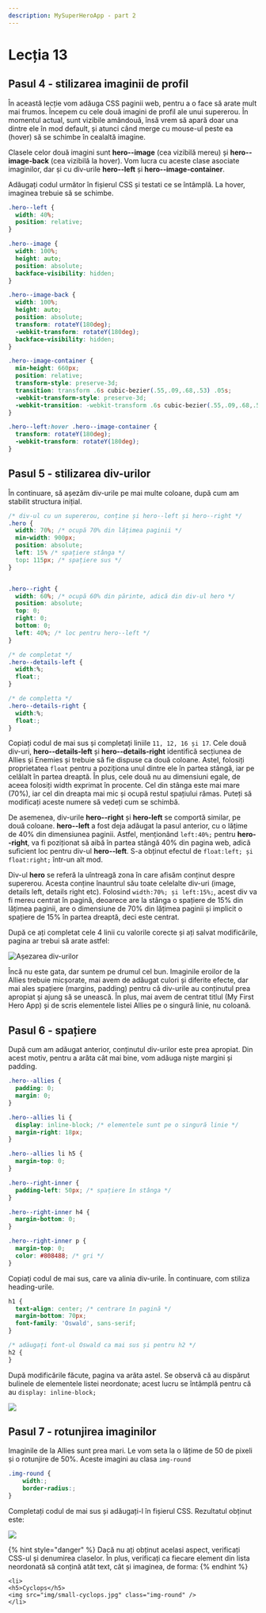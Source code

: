 ```yaml
---
description: MySuperHeroApp - part 2
---
```


# Lecția 13

## Pasul 4 - stilizarea imaginii de profil

În această lecție vom adăuga CSS paginii web, pentru a o face să arate mult mai frumos. Începem cu cele două imagini de profil ale unui supererou. În momentul actual, sunt vizibile amândouă, însă vrem să apară doar una dintre ele în mod default, și atunci când merge cu mouse-ul peste ea \(hover\) să se schimbe în cealaltă imagine.

Clasele celor două imagini sunt **hero--image** \(cea vizibilă mereu\) și **hero--image-back** \(cea vizibilă la hover\). Vom lucra cu aceste clase asociate imaginilor, dar și cu div-urile **hero--left** și **hero--image-container**.

Adăugați codul următor în fișierul CSS și testati ce se întâmplă. La hover, imaginea trebuie să se schimbe.

```css
.hero--left {
  width: 40%;
  position: relative;
}

.hero--image {
  width: 100%;
  height: auto;
  position: absolute;
  backface-visibility: hidden;
}

.hero--image-back {
  width: 100%;
  height: auto;
  position: absolute;
  transform: rotateY(180deg);
  -webkit-transform: rotateY(180deg);
  backface-visibility: hidden;
}

.hero--image-container {
  min-height: 660px;
  position: relative;
  transform-style: preserve-3d;
  transition: transform .6s cubic-bezier(.55,.09,.68,.53) .05s;
  -webkit-transform-style: preserve-3d;
  -webkit-transition: -webkit-transform .6s cubic-bezier(.55,.09,.68,.53) .05s;
}

.hero--left:hover .hero--image-container {
  transform: rotateY(180deg);
  -webkit-transform: rotateY(180deg);
}
```

## Pasul 5 - stilizarea div-urilor

În continuare, să așezăm div-urile pe mai multe coloane, după cum am stabilit structura inițial.

```css
/* div-ul cu un supererou, conține și hero--left și hero--right */
.hero {
  width: 70%; /* ocupă 70% din lățimea paginii */
  min-width: 900px;
  position: absolute;
  left: 15% /* spațiere stânga */
  top: 115px; /* spațiere sus */
}


.hero--right {
  width: 60%; /* ocupă 60% din părinte, adică din div-ul hero */
  position: absolute;
  top: 0;
  right: 0;
  bottom: 0;
  left: 40%; /* loc pentru hero--left */
}

/* de completat */
.hero--details-left {
  width:%;
  float:;
}

/* de completta */
.hero--details-right {
  width:%;
  float:;
}
```

Copiați codul de mai sus și completați liniile `11, 12, 16 și 17`. Cele două div-uri, **hero--details-left** și **hero--details-right** identifică secțiunea de Allies și Enemies și trebuie să fie dispuse ca două coloane. Astel, folosiți proprietatea `float` pentru a poziționa unul dintre ele în partea stângă, iar pe celălalt în partea dreaptă. În plus, cele două nu au dimensiuni egale, de aceea folosiți width exprimat în procente. Cel din stânga este mai mare \(70%\), iar cel din dreapta mai mic și ocupă restul spațiului rămas. Puteți să modificați aceste numere să vedeți cum se schimbă.

De asemenea, div-urile **hero--right** și **hero-left** se comportă similar, pe două coloane. **hero--left** a fost deja adăugat la pasul anterior, cu o lățime de 40% din dimensiunea paginii. Astfel, menționând `left:40%;` pentru **hero--right**, va fi poziționat să aibă în partea stângă 40% din pagina web, adică suficient loc pentru div-ul **hero--left**. S-a obținut efectul de `float:left; și float:right;` într-un alt mod.

Div-ul **hero** se referă la uîntreagă zona în care afisăm conținut despre supererou. Acesta conține înauntrul său toate celelalte div-uri \(image, details left, details right etc\). Folosind `width:70%; și left:15%;`, acest div va fi mereu centrat în pagină, deoarece are la stânga o spațiere de 15% din lățimea paginii, are o dimensiune de 70% din lățimea paginii și implicit o spațiere de 15% în partea dreaptă, deci este centrat.

După ce ați completat cele 4 linii cu valorile corecte și ați salvat modificările, pagina ar trebui să arate astfel:

![A&#x219;ezarea div-urilor](../.gitbook/assets/screencapture-file-users-poppy-desktop-myproject-index-html-2020-03-17-12_04_24.png)

Încă nu este gata, dar suntem pe drumul cel bun. Imaginile eroilor de la Allies trebuie micșorate, mai avem de adăugat culori și diferite efecte, dar mai ales spațiere \(margins, padding\) pentru că div-urile au conținutul prea apropiat și ajung să se unească. În plus, mai avem de centrat titlul \(My First Hero App\) și de scris elementele listei Allies pe o singură linie, nu coloană.

## Pasul 6 - spațiere

După cum am adăugat anterior, conținutul div-urilor este prea apropiat. Din acest motiv, pentru a arăta cât mai bine, vom adăuga niște margini și padding.

```css
.hero--allies {
  padding: 0;
  margin: 0;
}

.hero--allies li {
  display: inline-block; /* elementele sunt pe o singură linie */
  margin-right: 18px;
}

.hero--allies li h5 {
  margin-top: 0;
}

.hero--right-inner {
  padding-left: 50px; /* spațiere în stânga */
}

.hero--right-inner h4 {
  margin-bottom: 0;
}

.hero--right-inner p {
  margin-top: 0;
  color: #808488; /* gri */
}
```

Copiați codul de mai sus, care va alinia div-urile. În continuare, com stiliza heading-urile.

```css
h1 {
  text-align: center; /* centrare în pagină */
  margin-bottom: 70px;
  font-family: 'Oswald', sans-serif;
}

/* adăugați font-ul Oswald ca mai sus și pentru h2 */
h2 {
}
```

După modificările făcute, pagina va arăta astel. Se observă că au dispărut bulinele de elementele listei neordonate; acest lucru se întâmplă pentru că au `display: inline-block;`

![](../.gitbook/assets/screencapture-file-users-poppy-desktop-myproject-index-html-2020-03-17-12_15_43.png)

## Pasul 7 - rotunjirea imaginilor

Imaginile de la Allies sunt prea mari. Le vom seta la o lățime de 50 de pixeli și o rotunjire de 50%. Aceste imagini au clasa `img-round`

```css
.img-round {
    width:;
    border-radius:;
}
```

Completați codul de mai sus și adăugați-l în fișierul CSS. Rezultatul obținut este:

![](../.gitbook/assets/screenshot-2020-03-17-at-12.23.02.png)

{% hint style="danger" %}
Dacă nu ați obținut acelasi aspect, verificați CSS-ul și denumirea claselor. În plus, verificați ca fiecare element din lista neordonată să conțină atât text, cât și imaginea, de forma:
{% endhint %}

```markup
<li>
<h5>Cyclops</h5>
<img src="img/small-cyclops.jpg" class="img-round" />
</li>
```


